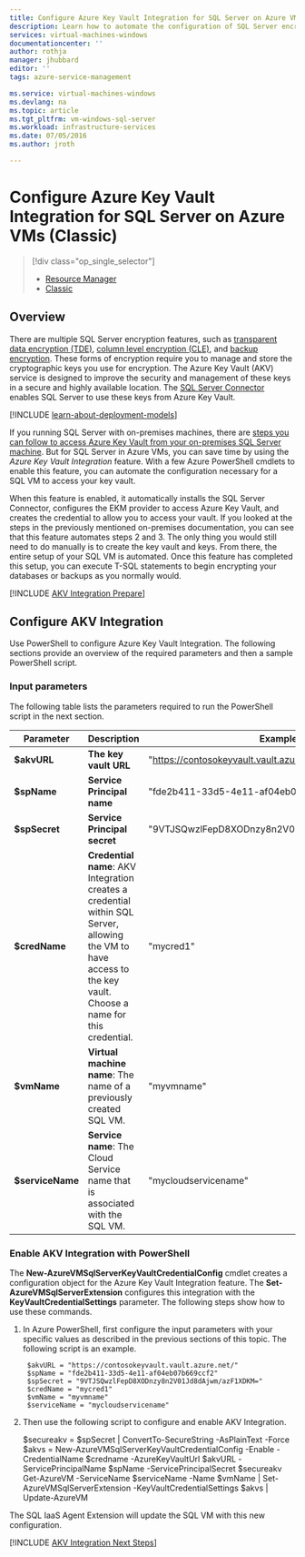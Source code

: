 ```yaml
---
title: Configure Azure Key Vault Integration for SQL Server on Azure VMs (Classic)
description: Learn how to automate the configuration of SQL Server encryption for use with Azure Key Vault. This topic explains how to use Azure Key Vault Integration with SQL Server virtual machines create in the classic deployment model.
services: virtual-machines-windows
documentationcenter: ''
author: rothja
manager: jhubbard
editor: ''
tags: azure-service-management

ms.service: virtual-machines-windows
ms.devlang: na
ms.topic: article
ms.tgt_pltfrm: vm-windows-sql-server
ms.workload: infrastructure-services
ms.date: 07/05/2016
ms.author: jroth

---
```

# Configure Azure Key Vault Integration for SQL Server on Azure VMs (Classic)
> [!div class="op_single_selector"]
> * [Resource Manager](virtual-machines-windows-ps-sql-keyvault.md)
> * [Classic](virtual-machines-windows-classic-ps-sql-keyvault.md)
> 
> 

## Overview
There are multiple SQL Server encryption features, such as [transparent data encryption (TDE)](https://msdn.microsoft.com/library/bb934049.aspx), [column level encryption (CLE)](https://msdn.microsoft.com/library/ms173744.aspx), and [backup encryption](https://msdn.microsoft.com/library/dn449489.aspx). These forms of encryption require you to manage and store the cryptographic keys you use for encryption. The Azure Key Vault (AKV) service is designed to improve the security and management of these keys in a secure and highly available location. The [SQL Server Connector](http://www.microsoft.com/download/details.aspx?id=45344) enables SQL Server to use these keys from Azure Key Vault.

[!INCLUDE [learn-about-deployment-models](../../includes/learn-about-deployment-models-classic-include.md)]

If you running SQL Server with on-premises machines, there are [steps you can follow to access Azure Key Vault from your on-premises SQL Server machine](https://msdn.microsoft.com/library/dn198405.aspx). But for SQL Server in Azure VMs, you can save time by using the *Azure Key Vault Integration* feature. With a few Azure PowerShell cmdlets to enable this feature, you can automate the configuration necessary for a SQL VM to access your key vault.

When this feature is enabled, it automatically installs the SQL Server Connector, configures the EKM provider to access Azure Key Vault, and creates the credential to allow you to access your vault. If you looked at the steps in the previously mentioned on-premises documentation, you can see that this feature automates steps 2 and 3. The only thing you would still need to do manually is to create the key vault and keys. From there, the entire setup of your SQL VM is automated. Once this feature has completed this setup, you can execute T-SQL statements to begin encrypting your databases or backups as you normally would.

[!INCLUDE [AKV Integration Prepare](../../includes/virtual-machines-sql-server-akv-prepare.md)]

## Configure AKV Integration
Use PowerShell to configure Azure Key Vault Integration. The following sections provide an overview of the required parameters and then a sample PowerShell script.

### Input parameters
The following table lists the parameters required to run the PowerShell script in the next section.

| Parameter | Description | Example |
| --- | --- | --- |
| **$akvURL** |**The key vault URL** |"https://contosokeyvault.vault.azure.net/" |
| **$spName** |**Service Principal name** |"fde2b411-33d5-4e11-af04eb07b669ccf2" |
| **$spSecret** |**Service Principal secret** |"9VTJSQwzlFepD8XODnzy8n2V01Jd8dAjwm/azF1XDKM=" |
| **$credName** |**Credential name**: AKV Integration creates a credential within SQL Server, allowing the VM to have access to the key vault. Choose a name for this credential. |"mycred1" |
| **$vmName** |**Virtual machine name**: The name of a previously created SQL VM. |"myvmname" |
| **$serviceName** |**Service name**: The Cloud Service name that is associated with the SQL VM. |"mycloudservicename" |

### Enable AKV Integration with PowerShell
The **New-AzureVMSqlServerKeyVaultCredentialConfig** cmdlet creates a configuration object for the Azure Key Vault Integration feature. The **Set-AzureVMSqlServerExtension** configures this integration with the **KeyVaultCredentialSettings** parameter. The following steps show how to use these commands.

1. In Azure PowerShell, first configure the input parameters with your specific values as described in the previous sections of this topic. The following script is an example.
   
        $akvURL = "https://contosokeyvault.vault.azure.net/"
        $spName = "fde2b411-33d5-4e11-af04eb07b669ccf2"
        $spSecret = "9VTJSQwzlFepD8XODnzy8n2V01Jd8dAjwm/azF1XDKM="
        $credName = "mycred1"
        $vmName = "myvmname"
        $serviceName = "mycloudservicename"
2. Then use the following script to configure and enable AKV Integration.
   
     $secureakv =  $spSecret | ConvertTo-SecureString -AsPlainText -Force
     $akvs = New-AzureVMSqlServerKeyVaultCredentialConfig -Enable -CredentialName $credname -AzureKeyVaultUrl $akvURL -ServicePrincipalName $spName -ServicePrincipalSecret $secureakv
     Get-AzureVM -ServiceName $serviceName -Name $vmName | Set-AzureVMSqlServerExtension -KeyVaultCredentialSettings $akvs | Update-AzureVM

The SQL IaaS Agent Extension will update the SQL VM with this new configuration.

[!INCLUDE [AKV Integration Next Steps](../../includes/virtual-machines-sql-server-akv-next-steps.md)]

